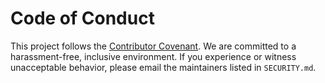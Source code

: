 # Code of Conduct

This project follows the [Contributor Covenant](https://www.contributor-covenant.org/version/2/1/code_of_conduct/).
We are committed to a harassment-free, inclusive environment. If you experience or witness unacceptable behavior,
please email the maintainers listed in `SECURITY.md`.
